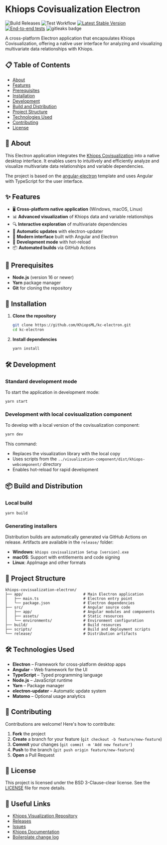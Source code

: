 # Khiops Covisualization Electron

![Build Releases](https://github.com/KhiopsML/kc-electron/actions/workflows/release.yml/badge.svg) ![Test Workflow](https://github.com/KhiopsML/khiops-visualization/actions/workflows/test.yml/badge.svg) [![Latest Stable Version](https://img.shields.io/github/v/release/KhiopsML/kc-electron?label=Latest%20stable%20version)](https://github.com/KhiopsML/kc-electron/releases) [![End-to-end tests](https://github.com/KhiopsML/khiops-visualization/actions/workflows/e2e.yml/badge.svg)](https://github.com/KhiopsML/khiops-visualization/actions/workflows/e2e.yml) ![gitleaks badge](https://img.shields.io/badge/protected%20by-gitleaks-blue)

A cross-platform Electron application that encapsulates Khiops Covisualization, offering a native user interface for analyzing and visualizing multivariate data relationships with Khiops.

## 📋 Table of Contents

- [About](#-about)
- [Features](#-features)
- [Prerequisites](#-prerequisites)
- [Installation](#-installation)
- [Development](#️-development)
- [Build and Distribution](#-build-and-distribution)
- [Project Structure](#-project-structure)
- [Technologies Used](#️-technologies-used)
- [Contributing](#-contributing)
- [License](#-license)

## 🎯 About

This Electron application integrates the [Khiops Covisualization](https://github.com/KhiopsML/khiops-visualization) into a native desktop interface. It enables users to intuitively and efficiently analyze and visualize multivariate data relationships and variable dependencies.

The project is based on the [angular-electron](https://github.com/maximegris/angular-electron) template and uses Angular with TypeScript for the user interface.

## ✨ Features

- 🖥️ **Cross-platform native application** (Windows, macOS, Linux)
- 📊 **Advanced visualization** of Khiops data and variable relationships
- 🔍 **Interactive exploration** of multivariate dependencies
- 🔄 **Automatic updates** with electron-updater
- 🎨 **Modern interface** built with Angular and Electron
- 🔧 **Development mode** with hot-reload
- 📦 **Automated builds** via GitHub Actions

## 🔧 Prerequisites

- **Node.js** (version 16 or newer)
- **Yarn** package manager
- **Git** for cloning the repository

## 🚀 Installation

1. **Clone the repository**

   ```bash
   git clone https://github.com/KhiopsML/kc-electron.git
   cd kc-electron
   ```

2. **Install dependencies**

   ```bash
   yarn install
   ```

## 🛠️ Development

### Standard development mode

To start the application in development mode:

```bash
yarn start
```

### Development with local covisualization component

To develop with a local version of the covisualization component:

```bash
yarn dev
```

This command:

- Replaces the visualization library with the local copy
- Uses scripts from the `../visualization-component/dist/khiops-webcomponent/` directory
- Enables hot-reload for rapid development

## 📦 Build and Distribution

### Local build

```bash
yarn build
```

### Generating installers

Distribution builds are automatically generated via GitHub Actions on release. Artifacts are available in the `release/` folder:

- **Windows**: `khiops covisualization Setup [version].exe`
- **macOS**: Support with entitlements and code signing
- **Linux**: AppImage and other formats

## 📁 Project Structure

```text
khiops-covisualization-electron/
├── app/                           # Main Electron application
│   ├── main.ts                    # Electron entry point
│   └── package.json               # Electron dependencies
├── src/                           # Angular source code
│   ├── app/                       # Angular modules and components
│   ├── assets/                    # Static resources
│   └── environments/              # Environment configuration
├── build/                         # Build resources
├── scripts/                       # Build and deployment scripts
└── release/                       # Distribution artifacts
```

## 🛠️ Technologies Used

- **Electron** – Framework for cross-platform desktop apps
- **Angular** – Web framework for the UI
- **TypeScript** – Typed programming language
- **Node.js** – JavaScript runtime
- **Yarn** – Package manager
- **electron-updater** – Automatic update system
- **Matomo** – Optional usage analytics

## 🤝 Contributing

Contributions are welcome! Here's how to contribute:

1. **Fork** the project
2. **Create** a branch for your feature (`git checkout -b feature/new-feature`)
3. **Commit** your changes (`git commit -m 'Add new feature'`)
4. **Push** to the branch (`git push origin feature/new-feature`)
5. **Open** a Pull Request

## 📄 License

This project is licensed under the BSD 3-Clause-clear license. See the [LICENSE](LICENSE) file for more details.

## 🔗 Useful Links

- [Khiops Visualization Repository](https://github.com/KhiopsML/khiops-visualization)
- [Releases](https://github.com/KhiopsML/kc-electron/releases)
- [Issues](https://github.com/KhiopsML/kc-electron/issues)
- [Khiops Documentation](https://khiops.org)
- [Boilerplate change log](https://github.com/maximegris/angular-electron/blob/master/CHANGELOG.md)
